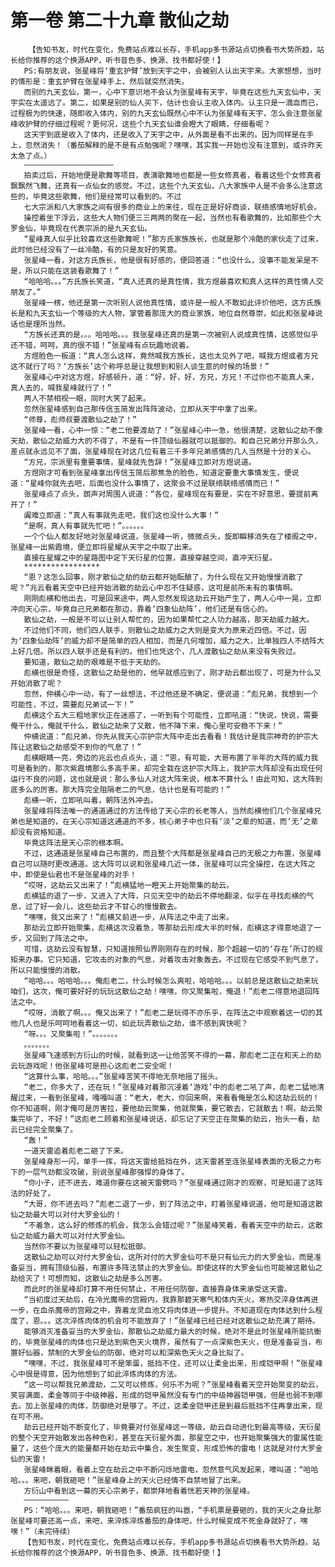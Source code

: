 # 第一卷 第二十九章 散仙之劫
        【告知书友，时代在变化，免费站点难以长存，手机app多书源站点切换看书大势所趋，站长给你推荐的这个换源APP，听书音色多、换源、找书都好使！】
       PS:有朋友说，张星峰将‘重玄护臂’放到天宇之中，会被别人认出天宇来。大家想想，当时的情形是：重玄护臂在张星峰手上，然后就突然消失。
       而别的九天玄仙，第一，心中下意识地不会认为张星峰有天宇，毕竟在这些九天玄仙中，天宇实在太遥远了。第二，如果是别的仙人买下，估计也会认主收入体内。认主只是一滴血而已，过程极为的快速，随即收入体内，别的九天玄仙既然心中不认为张星峰有天宇，怎么会注意张星峰收护臂的仔细过程呢？更何况，这些个九天玄仙谁会瞪大了眼睛，仔细看呢？
       这天宇到底是收入了体内，还是收入了天宇之中，从外面是看不出来的。因为同样是在手上，忽然消失！（番茄解释的是不是有点勉强呢？嘿嘿，其实我一开始也没有注意到，或许昨天太急了点。）
       ————————————————————
       拍卖过后，开始地便是歌舞等项目，表演歌舞地也都是一些女修真者，看着这些个女修真者飘飘然飞舞，还真有一点仙女的感觉。不过，这些个九天玄仙，八大家族中人是不会多么注意这些的，毕竟这些歌舞，他们是经常可以看到的。不过
       七大宗派和八大家族之间有很多的商业上的来往，现在正是好好商谈，联络感情地好机会。
       操控着坐下浮云，这些大人物们便三三两两的聚在一起，当然也有看歌舞的，比如那些个大罗金仙，毕竟现在代表宗派的是九天玄仙。
       “星峰真人似乎比较喜欢这些歌舞呢！”那方氏家族族长，也就是那个冷酷的家伙走了过来，此时他已经没有了一丝冷酷，有的只是友好的笑意。
       张星峰一看，对这方氏族长，他是很有好感的，便回答道：“也没什么，没事不能发呆是不是，所以只能在这装看歌舞了！”
       “哈哈哈。。。”方氏族长笑道，“真人还真的是真性情，我方煜最喜欢和真人这样的真性情人交朋友了。”
       张星峰一楞，他还是第一次听别人说他真性情，或许是一般人不敢如此评价他吧，这方氏族长是和九天玄仙一个等级的大人物，掌管着那庞大的商业家族，地位自然尊崇，如此和张星峰说话也是理所当然。
       “方族长还真的是。。。哈哈哈。。。我张星峰还真的是第一次被别人说成真性情，这感觉似乎还不错，呵呵，真的很不错！”张星峰有点玩趣地说着。
       方煜脸色一板道：“真人怎么这样，竟然喊我方族长，这也太见外了吧，喊我方煜或者方兄这不就行了吗？‘方族长’这个称呼总是让我想到和别人谈生意的时候的场景！”
       张星峰心中对这方煜，好感顿升，道：“好，好，好，方兄，方兄！不过你也不能真人来，真人去的，喊我星峰就行了！”
       两人不禁相视一眼，同时大笑了起来。
       忽然张星峰感到自己那传信玉简发出阵阵波动，立即从天宇中拿了出来。
       “师尊，彪师叔要渡散仙之劫了！”
       张星峰一看，心中一惊：“老二他要渡劫了！”张星峰心中一急，他很清楚，这散仙之劫不像天劫，散仙之劫威力大的不得了，不是有一件顶级仙器就可以抵御的。和自己兄弟分开那么久，差点就永远见不了面，张星峰现在对这几位有着三千多年兄弟感情的几人当然是十分的关心。
       “方兄，宗派里有重要事情，星峰就先告辞！”张星峰立即对方煜说道。
       方煜刚才可看到张星峰拿出传信玉简后那焦急的脸色，知道定要重大事情发生，便说道：“星峰你就先去吧，后面也没什么事情了，这聚会不过是联络联络感情而已！”
       张星峰点了点头，朗声对周围人说道：“各位，星峰现在有要是，实在不好意思，要提前离开了！”
       阗难立即道：“真人有事就先走吧，我们这也没什么大事！”
       “是啊，真人有事就先忙吧！”。。。。。。
       一个个仙人都友好地对张星峰说道，张星峰一听，微微点头，旋即瞬移消失在了楼阁之中，张星峰一出紫霞境，便立即将星耀从天宇之中取了出来。
       直接在星耀之中的星路图中定下天衍星的位置，直接穿越空间，直冲天衍星。
       *****************
       “恩？这怎么回事，刚才散仙之劫的劫云都开始酝酿了，为什么现在又开始慢慢消散了呢？”兆云看着天空中已经开始消散的劫云心中忍不住疑惑，这可是前所未有的事情啊。
       刚刚彪横和他出去，可是回来途中，两人忽然发现这劫云开始产生了，两人心中一晃，立即冲向天心宗，毕竟自己兄弟都在那边，靠着‘四象仙劫阵’，他们还是有信心的。
       散仙之劫，一般是不可以让别人帮忙的，因为如果帮忙之人功力越高，那天劫威力越大。
       不过他们不同，他们四人联手，则散仙之劫威力之大则是变大为原来近四倍。不过，因为‘四象仙劫阵’的威力却不是简单的四人相加，而是几何增加，威力之大，比单独四人不结阵大上好几倍。所以四人联手还是有利的。他们也凭这个，几人渡散仙之劫从来没有失败过。
       要知道，散仙之劫的艰难是不低于天劫的。
       彪横也很是奇怪，这散仙之劫是他的，他早就感应到了，刚才劫云都出现了，可是为什么又开始消散了呢？
       忽然，仲横心中一动，有了一丝想法，不过他还是不确定，便说道：“彪兄弟，我想到一个可能性，不过，需要彪兄弟试一下！”
       彪横这个五大三粗地家伙正在迷惑了，一听到有个可能性，立即吼道：“快说，快说，需要俺干什么，俺就干什么，散仙之劫来了又散，他不降下来，俺心里可安稳不下来！”
       仲横说道：“彪兄弟，你先从我天心宗护宗大阵中走出去看看！我估计是我宗神奇的护宗大阵让这散仙之劫感受不到你的气息了！”
       彪横眼睛一亮，旁边的兆云也点点头，道：“恩，有可能，大哥布置了半年的大阵的威力我可是看到的，那次紫霞境那么多高手来，却完全栽在这护宗大阵上，我护宗大阵却没有出现任何运行不良的问题，这也就是说：那么多仙人对这大阵来说，根本不算什么！由此可知，这大阵到底多么的厉害。那大阵完全阻隔老二的气息，估计也是有可能的！”
       彪横一听，立即吼叫着，朝阵法外冲去。
       张星峰将阵法唯一的通道通过的方法传给了天心宗的长老等人，当然彪横他们几个张星峰兄弟也是知道的，在天心宗知道这通道的不多，核心弟子中也只有‘淡’之辈的知道，而‘无’之辈却没有资格知道。
       毕竟这阵法是天心宗的根本啊。
       不过，这通道是张星峰自己布置的，而且整个大阵都是张星峰自己的无极之力布置，张星峰自己可以随时更改通道。这大阵可以说和张星峰几近一体，张星峰可以完全操控，在这大阵之中，即使是仙君也不是张星峰的对手！
       “哎呀，这劫云又出来了！”彪横猛地一瞪天上开始聚集的劫云。
       彪横猛的退了一步，又进入了大阵，只见天空中的劫云不停地翻滚，似乎在寻找彪横的气息，过了好一会儿，这些劫云才不甘心的慢慢散去。
       “嘿嘿，我又出来了！”彪横又前进一步，从阵法之中走了出来。
       那劫云立即开始聚集，彪横这次没着急，等那劫云形成大半的时候，彪横这才得意地退了一步，又回到了阵法之中。
       可惜，这劫云没有智慧，只知道按照仙界刚刚存在的时候，那个超越一切的‘存在’所订的规矩来办事。它只知道，它攻击的对象的气息，对着攻击对象轰去。不过现在它感受不到气息了，所以只能慢慢的消散。
       “哈哈。。。哈哈哈。。。俺彪老二，什么时候怎么爽啦，哈哈哈。。。以前总是这散仙之劫来玩咱们，这次，俺可要好好的玩玩这散仙之劫！嘿嘿，你又聚集啦，俺退！”彪老二得意地退回阵法之中。
       “哎呀，消散了啊。。。俺又出来了！”彪老二是玩得不亦乐乎，在阵法之中观察着这一切的其他几人也是乐呵呵地看着这一切，如此玩弄散仙之劫，谁不感到爽快呢？
       “呀。。。又聚集啦！”。。。。。。。
       。。。。。。。
       张星峰飞速感到方衍山的时候，就看到这一让他苦笑不得的一幕，那彪老二正在和天上的劫云玩游戏呢！他张星峰可是担心这彪老二安全呢！
       “这算什么事，哈哈。。。”张星峰苦笑不得地无奈地摇了摇头。
       “老二，你多大了，还在玩！”张星峰对着那沉浸着‘游戏’中的彪老二吼了声，彪老二猛地清醒过来，一看到张星峰，嘎嘎叫道：“老大，老大，你回来啊，来看看俺是怎么和这劫云玩的！你不知道啊，刚才俺可是厉害拉，要他劫云聚集，他就聚集，要它散去，它就散去！啊，劫云聚集完毕了，不好！”这彪老二顾着和张星峰说话，却忘记了天空正在聚集的劫云，抬头一看，劫云已经完全聚集了。
       “轰！”
       一道天雷追着彪老二砸了下来。
       张星峰身形一闪，单手一挥，将这天雷给抵挡在外，这天雷甚至连张星峰表面的无极之力布下的一层气劲都没攻破，别说张星峰那强悍的身体了。
       “你小子，还不进去，难道你要在这被天雷劈吗？”张星峰通过刚才的观察，可是知道了这阵法的好处了。
       “大哥，你不进去吗？”彪老二退了一步，到了阵法之中，盯着张星峰说道，他可是知道这散仙之劫最大可以对付大罗金仙的！
       “不着急，这么好的修炼的机会，我怎么会错过呢？”张星峰笑着，看着天空中的劫云，这散仙之劫威力最大可以对付大罗金仙。
       当然你不要以为张星峰可以轻松抵御。
       这散仙之劫可以对付大罗金仙，这所对付的大罗金仙可不是只有仙元力的大罗金仙，而是准备妥当，拥有顶级仙器，布置许多阵法禁止的大罗金仙。即使这样的大罗金仙也可能被这散仙之劫给灭了！可想而知，这散仙之劫是多么厉害。
       而此时的张星峰却打算不用任何禁止，不用任何防御，直接靠身体来承受这天雷。
       “当初度过天劫后，在冷光魔帝的宫殿内，我靠那碧天寒气和体内天火，寒热交淬身体再进一步，在血杀魔帝的宫殿之中，靠着龙灵血池又将肉体进一步提升。不知道现在肉体达到什么程度了，恩。。。这次淬炼肉体的机会可不能放弃了！”张星峰已经已经对这散仙之劫充满了期待。
       能够消灭准备妥当的大罗金仙，那散仙之劫威力最大的时候，绝对不是此时张星峰所能抗衡的，毕竟张星峰的肉体也只是达到紫色天火境界，虽然有了一点深紫色天火，但是准备妥当，布置好仙器，禁制的大罗金仙的防御，绝对可以和深紫色天火之身比拟了。
       “嘿嘿，不过，我张星峰可不是笨蛋，抵挡不住，还可以让柔金出来，形成铠甲啊！”张星峰心中很是得意，因为他想到了如此淬炼肉体的方法。
       “这一可以帮我兄弟渡劫，二又可以修炼，何乐不为呢？”张星峰看着天空开始聚变的劫云，笑容满面，柔金等同于中级神器，形成的铠甲虽然没有专门的中级神器铠甲强，但是也弱不到哪去。加上张星峰的肉体，防御绝对是够了。不过，这柔金铠甲还是到最后抵挡不住再拿出来，现在可不用。
       劫云已经开始不断变化了，毕竟要对付张星峰这一等级，劫云自动进化到最高等级，天衍星的整个天空开始散发出各种色彩，甚至在天衍星外面，那星空之中，也开始聚集强大的雷属性能量了，这些个庞大的能量都开始在劫云中集合，发生聚变，形成恐怖的雷电！这就是对付大罗金仙的天雷！
       张星峰眯着眼，看着上空在劫云之中不断闪烁地雷电，忽然意气风发起来，嚎叫道：“哈哈哈。。。来吧，朝我砸吧！”张星峰身上的天火已经情不自禁地冒了出来。
       方衍山中看到这一幕的天心宗弟子，都崇拜地看着恍若天神的张星峰。
       ——————————
       PS：“哈哈。。。来吧，朝我砸吧！”番茄疯狂的叫嚣，“手机票是要砸的，我的天火之身比那张星峰可要还高一点，来吧，来淬炼淬炼番茄的身体吧，什么时候变成不死金身就好了，嘿嘿！”（未完待续）
       【告知书友，时代在变化，免费站点难以长存，手机app多书源站点切换看书大势所趋，站长给你推荐的这个换源APP，听书音色多、换源、找书都好使！】